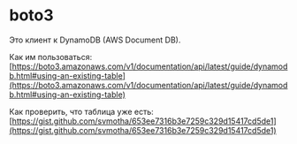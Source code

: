# boto3

Это клиент к DynamoDB (AWS Document DB).

Как им пользоваться: [https://boto3.amazonaws.com/v1/documentation/api/latest/guide/dynamodb.html#using-an-existing-table](https://boto3.amazonaws.com/v1/documentation/api/latest/guide/dynamodb.html#using-an-existing-table)

Как проверить, что таблица уже есть: [https://gist.github.com/svmotha/653ee7316b3e7259c329d15417cd5de1](https://gist.github.com/svmotha/653ee7316b3e7259c329d15417cd5de1)
